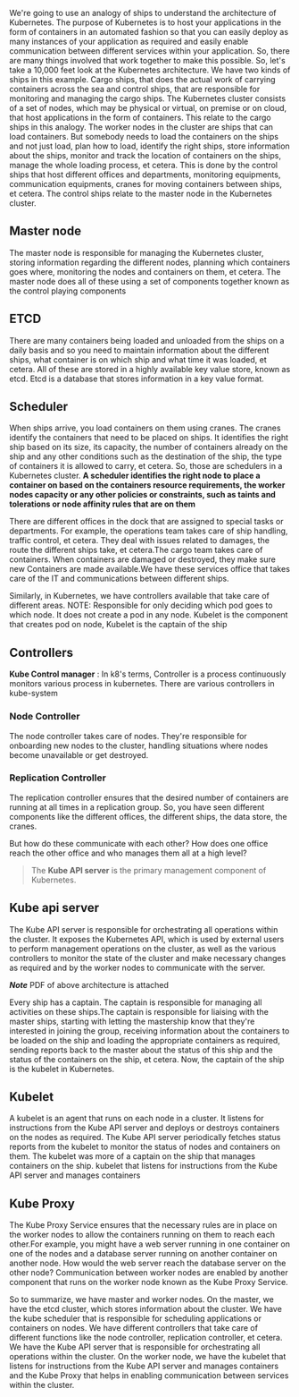 We're going to use an analogy of ships to understand the architecture of Kubernetes. The purpose of Kubernetes is to host your applications in the form of containers in an automated fashion so that you can easily deploy as many instances of your application as required and easily enable communication between different services within your application. So, there are many things involved that work together to make this possible. So, let's take a 10,000 feet look at the Kubernetes architecture. We have two kinds of ships in this example. Cargo ships, that does the actual work of carrying containers across the sea and control ships, that are responsible for monitoring and managing the cargo ships. The Kubernetes cluster consists of a set of nodes, which may be physical or virtual, on premise or on cloud, that host applications in the form of containers. This relate to the cargo ships in this analogy. The worker nodes in the cluster are ships that can load containers. But somebody needs to load the containers on the ships and not just load, plan how to load, identify the right ships, store information about the ships, monitor and track the location of containers on the ships, manage the whole loading process, et cetera. This is done by the control ships that host different offices and departments, monitoring equipments, communication equipments, cranes for moving containers between ships, et cetera. The control ships relate to the master node in the Kubernetes cluster.

## Master node
The master node is responsible for managing the Kubernetes cluster, storing information regarding the different nodes, planning which containers goes where, monitoring the nodes and containers on them, et cetera. The master node does all of these using a set of components together known as the control playing components

## ETCD
There are many containers being loaded and unloaded from the ships on a daily basis and so you need to maintain information about the different ships, what container is on which ship and what time it was loaded, et cetera. All of these are stored in a highly available key value store, known as etcd. Etcd is a database that stores information in a key value format.

## Scheduler
 When ships arrive, you load containers on them using cranes. The cranes identify the containers that need to be placed on ships. It identifies the right ship based on its size, its capacity, the number of containers already on the ship and any other conditions such as the destination of the ship, the type of containers it is allowed to carry, et cetera. So, those are schedulers in a Kubernetes cluster. **A scheduler identifies the right node to place a container on based on the containers resource requirements, the worker nodes capacity or any other policies or constraints, such as taints and tolerations or node affinity rules that are on them**


 There are different offices in the dock that are assigned to special tasks or departments. For example, the operations team takes care of ship handling, traffic control, et cetera. They deal with issues related to damages, the route the different ships take, et cetera.The cargo team takes care of containers. When containers are damaged or destroyed, they make sure new Containers are made available.We have these services office that takes care of the IT and communications between different ships.

Similarly, in Kubernetes, we have controllers available that take care of different areas.
NOTE:  Responsible for only deciding which pod goes to which node. It does not create a pod in any node. Kubelet is the component that creates pod on node, Kubelet is the captain of the ship

## Controllers
**Kube Control manager** :
In k8's terms, Controller is a process continuously monitors various process in kubernetes. There are various controllers in kube-system

### Node Controller 
The node controller takes care of nodes. They're responsible for onboarding new nodes to the cluster, handling situations where nodes become unavailable or get destroyed.

### Replication Controller
The replication controller ensures that the desired number of containers are running at all times in a replication group. So, you have seen different components like the different offices, the different ships, the data store, the cranes.

But how do these communicate with each other? How does one office reach the other office and who manages them all at a high level? 
>The **Kube API server** is the primary management component of Kubernetes. 

## Kube api server
The Kube API server is responsible for orchestrating all operations within the cluster. It exposes the Kubernetes API, which is used by external users to perform management operations on the cluster, as well as the various controllers to monitor the state of the cluster and make necessary changes as required and by the worker nodes to communicate with the server. 

***Note*** PDF of above architecture is attached

Every ship has a captain. The captain is responsible for managing all activities on these ships.The captain is responsible for liaising with the master ships, starting with letting the mastership know that they're interested in joining the group, receiving information about the containers to be loaded on the ship and loading the appropriate containers as required, sending reports back to the master about the status of this ship and the status of the containers on the ship, et cetera. Now, the captain of the ship is the kubelet in Kubernetes. 

## Kubelet

A kubelet is an agent that runs on each node in a cluster. It listens for instructions from the Kube API server and deploys or destroys containers on the nodes as required.
The Kube API server periodically fetches status reports from the kubelet to monitor the status of nodes and containers on them. The kubelet was more of a captain on the ship that manages containers on the ship. kubelet that listens for instructions from the Kube API server and manages containers 
## Kube Proxy
The Kube Proxy Service ensures that the necessary rules are in place on the worker nodes to allow the containers running on them to reach each other.For example, you might have a web server running in one container on one of the nodes and a database server running on another container on another node.
How would the web server reach the database server on the other node? Communication between worker nodes are enabled by another component that runs on the worker node known as the Kube Proxy Service.

So to summarize, we have master and worker nodes. On the master, we have the etcd cluster, which stores information about the cluster. We have the kube scheduler that is responsible for scheduling applications or containers on nodes. We have different controllers that take care of different functions like the node controller, replication controller, et cetera. We have the Kube API server that is responsible for orchestrating all operations within the cluster. On the worker node, we have the kubelet that listens for instructions from the Kube API server and manages containers and the Kube Proxy that helps in enabling communication between services within the cluster.
